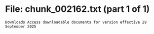 ﻿# File: chunk_002162.txt (part 1 of 1)
```
Downloads Access downloadable documents for version effective 29 September 2025
```

